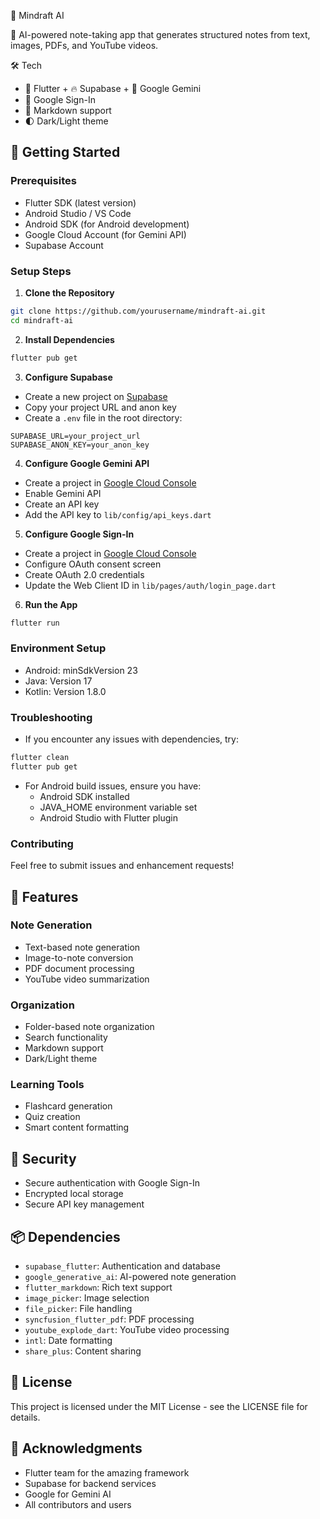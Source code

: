 🧠 Mindraft AI

🤖 AI-powered note-taking app that generates structured notes from text, images, PDFs, and YouTube videos.

🛠️ Tech
- 📱 Flutter + 🔥 Supabase + 🤖 Google Gemini
- 🔐 Google Sign-In
- 📝 Markdown support
- 🌓 Dark/Light theme

## 🚀 Getting Started

### Prerequisites
- Flutter SDK (latest version)
- Android Studio / VS Code
- Android SDK (for Android development)
- Google Cloud Account (for Gemini API)
- Supabase Account

### Setup Steps

1. **Clone the Repository**
```bash
git clone https://github.com/yourusername/mindraft-ai.git
cd mindraft-ai
```

2. **Install Dependencies**
```bash
flutter pub get
```

3. **Configure Supabase**
- Create a new project on [Supabase](https://supabase.com)
- Copy your project URL and anon key
- Create a `.env` file in the root directory:
```
SUPABASE_URL=your_project_url
SUPABASE_ANON_KEY=your_anon_key
```

4. **Configure Google Gemini API**
- Create a project in [Google Cloud Console](https://console.cloud.google.com)
- Enable Gemini API
- Create an API key
- Add the API key to `lib/config/api_keys.dart`

5. **Configure Google Sign-In**
- Create a project in [Google Cloud Console](https://console.cloud.google.com)
- Configure OAuth consent screen
- Create OAuth 2.0 credentials
- Update the Web Client ID in `lib/pages/auth/login_page.dart`

6. **Run the App**
```bash
flutter run
```

### Environment Setup
- Android: minSdkVersion 23
- Java: Version 17
- Kotlin: Version 1.8.0

### Troubleshooting
- If you encounter any issues with dependencies, try:
```bash
flutter clean
flutter pub get
```

- For Android build issues, ensure you have:
  - Android SDK installed
  - JAVA_HOME environment variable set
  - Android Studio with Flutter plugin

### Contributing
Feel free to submit issues and enhancement requests!

## 📱 Features

### Note Generation
- Text-based note generation
- Image-to-note conversion
- PDF document processing
- YouTube video summarization

### Organization
- Folder-based note organization
- Search functionality
- Markdown support
- Dark/Light theme

### Learning Tools
- Flashcard generation
- Quiz creation
- Smart content formatting

## 🔐 Security
- Secure authentication with Google Sign-In
- Encrypted local storage
- Secure API key management

## 📦 Dependencies
- `supabase_flutter`: Authentication and database
- `google_generative_ai`: AI-powered note generation
- `flutter_markdown`: Rich text support
- `image_picker`: Image selection
- `file_picker`: File handling
- `syncfusion_flutter_pdf`: PDF processing
- `youtube_explode_dart`: YouTube video processing
- `intl`: Date formatting
- `share_plus`: Content sharing

## 📝 License
This project is licensed under the MIT License - see the LICENSE file for details.

## 🙏 Acknowledgments
- Flutter team for the amazing framework
- Supabase for backend services
- Google for Gemini AI
- All contributors and users
